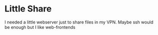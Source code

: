 # Little Share

I needed a little webserver just to share files in my VPN. Maybe ssh would be enough but I like web-frontends
